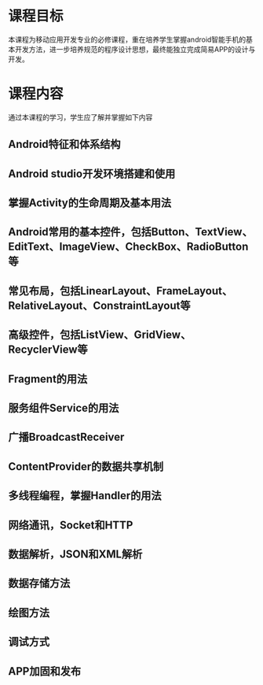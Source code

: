 # 课程目标
本课程为移动应用开发专业的必修课程，重在培养学生掌握android智能手机的基本开发方法，进一步培养规范的程序设计思想，最终能独立完成简易APP的设计与开发。
# 课程内容
通过本课程的学习，学生应了解并掌握如下内容
## Android特征和体系结构
## Android studio开发环境搭建和使用
## 掌握Activity的生命周期及基本用法
## Android常用的基本控件，包括Button、TextView、EditText、ImageView、CheckBox、RadioButton等
## 常见布局，包括LinearLayout、FrameLayout、RelativeLayout、ConstraintLayout等
## 高级控件，包括ListView、GridView、RecyclerView等
## Fragment的用法
## 服务组件Service的用法
## 广播BroadcastReceiver
## ContentProvider的数据共享机制
## 多线程编程，掌握Handler的用法
## 网络通讯，Socket和HTTP
## 数据解析，JSON和XML解析
## 数据存储方法
## 绘图方法
## 调试方式
## APP加固和发布
